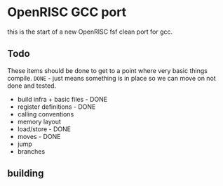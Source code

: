 # OpenRISC GCC port

this is the start of a new OpenRISC fsf clean port for gcc.

## Todo

These items should be done to get to a point where very basic things compile.
`DONE` - just means something is in place so we can move on not done and tested.

- build infra + basic files - DONE
- register definitions - DONE
- calling conventions
- memory layout
- load/store - DONE
- moves - DONE
- jump
- branches

## building
